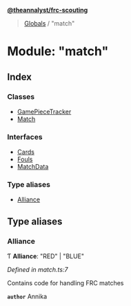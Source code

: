 **[@theannalyst/frc-scouting](../README.md)**

> [Globals](../globals.md) / "match"

# Module: "match"

## Index

### Classes

* [GamePieceTracker](../classes/_match_.gamepiecetracker.md)
* [Match](../classes/_match_.match.md)

### Interfaces

* [Cards](../interfaces/_match_.cards.md)
* [Fouls](../interfaces/_match_.fouls.md)
* [MatchData](../interfaces/_match_.matchdata.md)

### Type aliases

* [Alliance](_match_.md#alliance)

## Type aliases

### Alliance

Ƭ  **Alliance**: \"RED\" \| \"BLUE\"

*Defined in match.ts:7*

Contains code for handling FRC matches

**`author`** Annika
